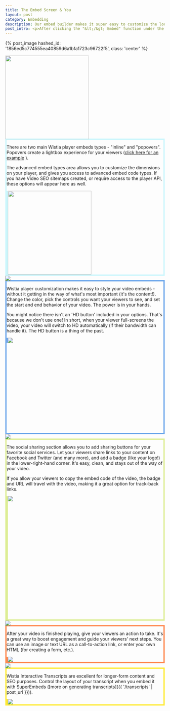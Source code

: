 ```yaml
---
title: The Embed Screen & You
layout: post
category: Embedding
description: Our embed builder makes it super easy to customize the look and functionality of your embedded videos. 
post_intro: <p>After clicking the "&lt;/&gt; Embed" function under the player window or in the "Media Actions" drop-down menu, the Embed Screen is where you can choose your embed type, customize the player experience, and add social sharing functionality.</p><p>Let's take a look at what options are available through the embed screen, and how you can use them for your publicly embedded videos.</p>
---
```


{% post_image hashed_id: '1856ed5c774555ea40859d6a1bfa1723c96722f5', class: 'center' %}

<div class="post_image embed_screen_image" style="margin-bottom: -2px;">
  <img src="http://embed.wistia.com/deliveries/4910e4047ffa16cdb848f1d2818b4020667b2b1c.png" width="264px" id="#embed_type">
</div>
<div id="embedType" style="border:4px solid #CAF6FC;">
  <div class="embed_type_content">
    <p>
    There are two main Wistia player embeds types - "inline" and "popovers".  Popovers create a lightbox experience for your viewers (<a href="http://fast.wistia.com/embed/iframe/ca7c351ca4?autoPlay=true&controlsVisibleOnLoad=true&playerColor=aae3d8&popover=true&version=v1&videoHeight=240&videoWidth=640" class="wistia-popover[height=240,playerColor=aae3d8,width=640]">click here for an example</a> <script charset="ISO-8859-1" src="http://fast.wistia.com/static/popover-v1.js"></script>).</p>
    <p>The advanced embed types area allows you to customize the dimensions on your player, and gives you access to advanced embed code types.  If you have Video SEO sitemaps created, or require access to the player API, these options will appear here as well.
    </p>
  </div>

  <div class="embed_type_image" style="border-left:4px solid #CAF6FC;">
    <img src="http://embed.wistia.com/deliveries/ae88e987e67605fca502861ec74f85f3c4772be3.png" width="264px" />
  </div>
</div>

<div class="post_image embed_screen_image" style="margin-bottom: -2px;">
  <img src="http://embed.wistia.com/deliveries/4443a488d72603263fb9a914c30202eb68755c6f.png">
</div>
<div id="embedType" style="border:4px solid #6FA8EB;height:478px">
  <div class="embed_type_content">
    <p>
      Wistia player customization makes it easy to style your video embeds - without it getting in the way of what's most important (it's the content!).  Change the color, pick the controls you want your viewers to see, and set the start and end behavior of your video.  The power is in your hands.
    </p>
    <p>
      You might notice there isn't an 'HD button' included in your options.  That's because we don't use one!  In short, when your viewer full-screens the video, your video will switch to HD automatically (if their bandwidth can handle it).  The HD button is a thing of the past. 
    </p>
  </div>
  <div class="embed_type_image" style="border-left:4px solid #6FA8EB;">
    <img src="http://embed.wistia.com/deliveries/102581454659d68e9c9ae7598cc9a515e994d379.png" >
  </div>
</div>

<div class="post_image embed_screen_image" style="margin-bottom: -2px;">
  <img src="http://embed.wistia.com/deliveries/402599cc1bb7366f348df85001c13c886799f6bd.png">
</div>
<div class="embedType" style="border:4px solid #DCED92;">
  <div class="embed_type_content">
    <p>
      The social sharing section allows you to add sharing buttons for your favorite social services.  Let your viewers share links to your content on Facebook and Twitter (and many more), and add a badge (like your logo!) in the lower-right-hand corner.  It's easy, clean, and stays out of the way of your video.
    </p>
    <p>
      If you allow your viewers to copy the embed code of the video, the badge and URL will travel with the video, making it a great option for track-back links.
    </p>
  </div>
  <div class="embed_type_image" style="border-left:4px solid #DCED92;height: 389px;">
    <img src="http://embed.wistia.com/deliveries/02034cd70d791d85167fa9336913fd382a0ca7c9.png">
  </div>
</div>

<div class="post_image embed_screen_image" style="margin-bottom: -2px;">
  <img src="http://embed.wistia.com/deliveries/06da21e413a93ed76b16750b5a9a75572c00d6c7.png">
</div>
<div class="embedType" style="border:4px solid #FF8950;">
  <div class="embed_type_content">
    <p>
      After your video is finished playing, give your viewers an action to take.  It's a great way to boost engagement and guide your viewers' next steps.  You can use an image or text URL as a call-to-action link, or enter your own HTML (for creating a form, etc.).
    </p>
  </div>
  <div class="embed_type_image" style="border-left:4px solid #FF8950;">
    <img src="http://embed.wistia.com/deliveries/be2de921e4e67d957dfcdeb0b0043c2948d7d6d1.png">
  </div>
</div>

<div class="post_image embed_screen_image" style="margin-bottom: -2px;">
  <img src="http://embed.wistia.com/deliveries/577666e7c4fb51dfe0ad646cb913b0d0767a135b.png">
</div>
<div class="embedType" style="border: 4px solid #FFEA32;">
  <div class="embed_type_content">
    <p>
      Wistia Interactive Transcripts are excellent for longer-form content and SEO purposes.  Control the layout of your transcript when you embed it with SuperEmbeds ([more on generating transcripts]({{ '/transcripts' | post_url }})).
    </p>
  </div>
  <div class="embed_type_image" style="border-left:4px solid #FFEA32;">
    <img src="http://embed.wistia.com/deliveries/32a80873af3e7f18022d5fe54750ef1f52474a8b.png">
  </div>
</div>

